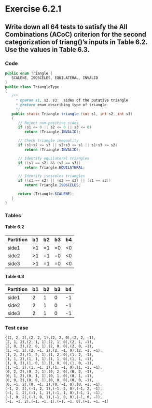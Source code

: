 # Exercise 6.2.1

## Write down all 64 tests to satisfy the All Combinations (ACoC) criterion for the second categorization of triang()’s inputs in Table 6.2. Use the values in Table 6.3.
### Code
```java
public enum Triangle {
   SCALENE, ISOSCELES, EQUILATERAL, INVALID
}
public class TriangleType
{
   /**
     * @param s1, s2, s3:  sides of the putative triangle
     * @return enum describing type of triangle
     */
   public static Triangle triangle (int s1, int s2, int s3)
   {
      // Reject non-positive sides
      if (s1 <= 0 || s2 <= 0 || s3 <= 0)
         return (Triangle.INVALID);

      // Check triangle inequality
      if (s1+s2 <= s3 || s2+s3 <= s1 || s1+s3 <= s2)
         return (Triangle.INVALID);

      // Identify equilateral triangles
      if ((s1 == s2) && (s2 == s3))
         return Triangle.EQUILATERAL;

      // Identify isosceles triangles
      if ((s1 == s2) || (s2 == s3) || (s1 == s3))
         return Triangle.ISOSCELES;

      return (Triangle.SCALENE);
   }
}
```
### Tables
#### Table 6.2
|Partition|b1|b2|b3|b4|
|---|---|---|---|---|
|side1|>1|=1|=0|<0|
|side2|>1|=1|=0|<0|
|side3|>1|=1|=0|<0|

#### Table 6.3

|Partition|b1|b2|b3|b4|
|---|---|---|---|---|
|side1|2|1|0|-1|
|side2|2|1|0|-1|
|side3|2|1|0|-1|

### Test case
```
{(2, 2, 2),(2, 2, 1),(2, 2, 0),(2, 2, −1),
(2, 1, 2),(2, 1, 1),(2, 1, 0),(2, 1, −1),
(2, 0, 2),(2, 0, 1),(2, 0, 0),(2, 0, −1),
(2, −1, 2),(2, −1, 1),(2, −1, 0),(2, −1, −1),
(1, 2, 2),(1, 2, 1),(1, 2, 0),(1, 2, −1),
(1, 1, 2),(1, 1, 1),(1, 1, 0),(1, 1, −1),
(1, 0, 2),(1, 0, 1),(1, 0, 0),(1, 0, −1),
(1, −1, 2),(1, −1, 1),(1, −1, 0),(1, −1, −1),
(0, 2, 2),(0, 2, 1),(0, 2, 0),(0, 2, −1),
(0, 1, 2),(0, 1, 1),(0, 1, 0),(0, 1, −1),
(0, 0, 2),(0, 0, 1),(0, 0, 0),(0, 0, −1),
(0, −1, 2),(0, −1, 1),(0, −1, 0),(0, −1, −1),
(−1, 2, 2),(−1, 2, 1),(−1, 2, 0),(−1, 2, −1),
(−1, 1, 2),(−1, 1, 1),(−1, 1, 0),(−1, 1, −1),
(−1, 0, 2),(−1, 0, 1),(−1, 0, 0),(−1, 0, −1),
(−1, −1, 2),(−1, −1, 1),(−1, −1, 0),(−1, −1, −1)
```
